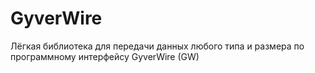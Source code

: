 # GyverWire
 Лёгкая библиотека для передачи данных любого типа и размера по программному интерфейсу GyverWire (GW)
